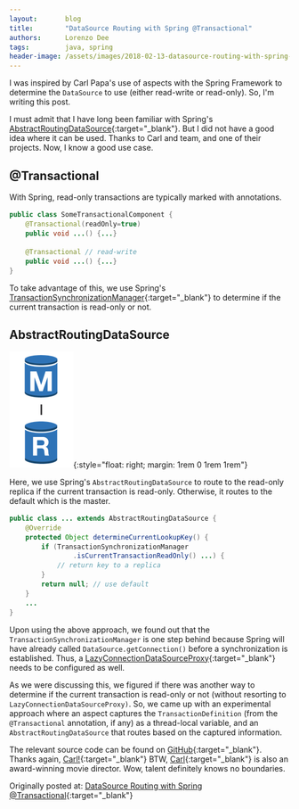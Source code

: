 ```yaml
---
layout:       blog
title:        "DataSource Routing with Spring @Transactional"
authors:      Lorenzo Dee
tags:         java, spring
header-image: /assets/images/2018-02-13-datasource-routing-with-spring-@transactional/2018-02-13-datasource-routing-with-spring-@transactional-banner2.png
---
```


I was inspired by Carl Papa's use of aspects with the Spring Framework to determine the `DataSource` to use (either read-write or read-only). So, I'm writing this post.

I must admit that I have long been familiar with Spring's [AbstractRoutingDataSource](https://docs.spring.io/spring-framework/docs/current/javadoc-api/org/springframework/jdbc/datasource/lookup/AbstractRoutingDataSource.html){:target="_blank"}. But I did not have a good idea where it can be used. Thanks to Carl and team, and one of their projects. Now, I know a good use case.

## @Transactional

With Spring, read-only transactions are typically marked with annotations.

```java
public class SomeTransactionalComponent {
    @Transactional(readOnly=true)
    public void ...() {...}
 
    @Transactional // read-write
    public void ...() {...}
}
```
To take advantage of this, we use Spring's [TransactionSynchronizationManager](https://docs.spring.io/spring-framework/docs/current/javadoc-api/org/springframework/transaction/support/TransactionSynchronizationManager.html){:target="_blank"} to determine if the current transaction is read-only or not.

## AbstractRoutingDataSource

![Master and replica databases](/assets/images/2018-02-13-datasource-routing-with-spring-@transactional/imageedit_1_6934082642.png "Master and replica databases"){:style="float: right; margin: 1rem 0 1rem 1rem"}

Here, we use Spring's `AbstractRoutingDataSource` to route to the read-only replica if the current transaction is read-only. Otherwise, it routes to the default which is the master.

<div style="clear: both"></div>

```java
public class ... extends AbstractRoutingDataSource {
    @Override
    protected Object determineCurrentLookupKey() {
        if (TransactionSynchronizationManager
                .isCurrentTransactionReadOnly() ...) {
            // return key to a replica
        }
        return null; // use default
    }
    ...
}
```

Upon using the above approach, we found out that the `TransactionSynchronizationManager` is one step behind because Spring will have already called `DataSource.getConnection()` before a synchronization is established. Thus, a [LazyConnectionDataSourceProxy](https://docs.spring.io/spring-framework/docs/current/javadoc-api/org/springframework/jdbc/datasource/LazyConnectionDataSourceProxy.html){:target="_blank"} needs to be configured as well.

As we were discussing this, we figured if there was another way to determine if the current transaction is read-only or not (without resorting to `LazyConnectionDataSourceProxy)`. So, we came up with an experimental approach where an aspect captures the `TransactionDefinition` (from the `@Transactional` annotation, if any) as a thread-local variable, and an `AbstractRoutingDataSource` that routes based on the captured information.

The relevant source code can be found on [GitHub](https://github.com/orangeandbronze/spring-jdbc-routing-datasource){:target="_blank"}. Thanks again, [Carl!](https://www.linkedin.com/in/carl-joseph-echague-papa-59677577/){:target="_blank"} BTW, [Carl](https://www.imdb.com/name/nm5377013/){:target="_blank"} is also an award-winning movie director. Wow, talent definitely knows no boundaries.

Originally posted at: [DataSource Routing with Spring @Transactional](http://lorenzo-dee.blogspot.com/2018/01/datasource-routing-with-spring.html){:target="_blank"}